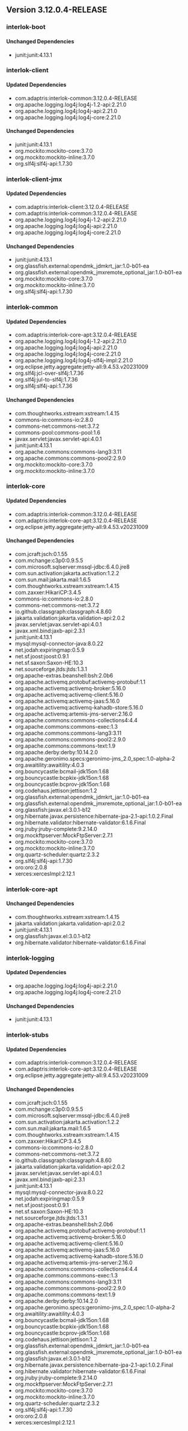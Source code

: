 ## Version 3.12.0.4-RELEASE ##

### interlok-boot ###

#### Unchanged Dependencies ####
- junit:junit:4.13.1

### interlok-client ###

#### Updated Dependencies ####
- com.adaptris:interlok-common:3.12.0.4-RELEASE
- org.apache.logging.log4j:log4j-1.2-api:2.21.0
- org.apache.logging.log4j:log4j-api:2.21.0
- org.apache.logging.log4j:log4j-core:2.21.0

#### Unchanged Dependencies ####
- junit:junit:4.13.1
- org.mockito:mockito-core:3.7.0
- org.mockito:mockito-inline:3.7.0
- org.slf4j:slf4j-api:1.7.30

### interlok-client-jmx ###

#### Updated Dependencies ####
- com.adaptris:interlok-client:3.12.0.4-RELEASE
- com.adaptris:interlok-common:3.12.0.4-RELEASE
- org.apache.logging.log4j:log4j-1.2-api:2.21.0
- org.apache.logging.log4j:log4j-api:2.21.0
- org.apache.logging.log4j:log4j-core:2.21.0

#### Unchanged Dependencies ####
- junit:junit:4.13.1
- org.glassfish.external:opendmk_jdmkrt_jar:1.0-b01-ea
- org.glassfish.external:opendmk_jmxremote_optional_jar:1.0-b01-ea
- org.mockito:mockito-core:3.7.0
- org.mockito:mockito-inline:3.7.0
- org.slf4j:slf4j-api:1.7.30

### interlok-common ###

#### Updated Dependencies ####
- com.adaptris:interlok-core-apt:3.12.0.4-RELEASE
- org.apache.logging.log4j:log4j-1.2-api:2.21.0
- org.apache.logging.log4j:log4j-api:2.21.0
- org.apache.logging.log4j:log4j-core:2.21.0
- org.apache.logging.log4j:log4j-slf4j-impl:2.21.0
- org.eclipse.jetty.aggregate:jetty-all:9.4.53.v20231009
- org.slf4j:jcl-over-slf4j:1.7.36
- org.slf4j:jul-to-slf4j:1.7.36
- org.slf4j:slf4j-api:1.7.36

#### Unchanged Dependencies ####
- com.thoughtworks.xstream:xstream:1.4.15
- commons-io:commons-io:2.8.0
- commons-net:commons-net:3.7.2
- commons-pool:commons-pool:1.6
- javax.servlet:javax.servlet-api:4.0.1
- junit:junit:4.13.1
- org.apache.commons:commons-lang3:3.11
- org.apache.commons:commons-pool2:2.9.0
- org.mockito:mockito-core:3.7.0
- org.mockito:mockito-inline:3.7.0

### interlok-core ###

#### Updated Dependencies ####
- com.adaptris:interlok-common:3.12.0.4-RELEASE
- com.adaptris:interlok-core-apt:3.12.0.4-RELEASE
- org.eclipse.jetty.aggregate:jetty-all:9.4.53.v20231009

#### Unchanged Dependencies ####
- com.jcraft:jsch:0.1.55
- com.mchange:c3p0:0.9.5.5
- com.microsoft.sqlserver:mssql-jdbc:6.4.0.jre8
- com.sun.activation:jakarta.activation:1.2.2
- com.sun.mail:jakarta.mail:1.6.5
- com.thoughtworks.xstream:xstream:1.4.15
- com.zaxxer:HikariCP:3.4.5
- commons-io:commons-io:2.8.0
- commons-net:commons-net:3.7.2
- io.github.classgraph:classgraph:4.8.60
- jakarta.validation:jakarta.validation-api:2.0.2
- javax.servlet:javax.servlet-api:4.0.1
- javax.xml.bind:jaxb-api:2.3.1
- junit:junit:4.13.1
- mysql:mysql-connector-java:8.0.22
- net.jodah:expiringmap:0.5.9
- net.sf.joost:joost:0.9.1
- net.sf.saxon:Saxon-HE:10.3
- net.sourceforge.jtds:jtds:1.3.1
- org.apache-extras.beanshell:bsh:2.0b6
- org.apache.activemq.protobuf:activemq-protobuf:1.1
- org.apache.activemq:activemq-broker:5.16.0
- org.apache.activemq:activemq-client:5.16.0
- org.apache.activemq:activemq-jaas:5.16.0
- org.apache.activemq:activemq-kahadb-store:5.16.0
- org.apache.activemq:artemis-jms-server:2.16.0
- org.apache.commons:commons-collections4:4.4
- org.apache.commons:commons-exec:1.3
- org.apache.commons:commons-lang3:3.11
- org.apache.commons:commons-pool2:2.9.0
- org.apache.commons:commons-text:1.9
- org.apache.derby:derby:10.14.2.0
- org.apache.geronimo.specs:geronimo-jms_2.0_spec:1.0-alpha-2
- org.awaitility:awaitility:4.0.3
- org.bouncycastle:bcmail-jdk15on:1.68
- org.bouncycastle:bcpkix-jdk15on:1.68
- org.bouncycastle:bcprov-jdk15on:1.68
- org.codehaus.jettison:jettison:1.2
- org.glassfish.external:opendmk_jdmkrt_jar:1.0-b01-ea
- org.glassfish.external:opendmk_jmxremote_optional_jar:1.0-b01-ea
- org.glassfish:javax.el:3.0.1-b12
- org.hibernate.javax.persistence:hibernate-jpa-2.1-api:1.0.2.Final
- org.hibernate.validator:hibernate-validator:6.1.6.Final
- org.jruby:jruby-complete:9.2.14.0
- org.mockftpserver:MockFtpServer:2.7.1
- org.mockito:mockito-core:3.7.0
- org.mockito:mockito-inline:3.7.0
- org.quartz-scheduler:quartz:2.3.2
- org.slf4j:slf4j-api:1.7.30
- oro:oro:2.0.8
- xerces:xercesImpl:2.12.1

### interlok-core-apt ###

#### Unchanged Dependencies ####
- com.thoughtworks.xstream:xstream:1.4.15
- jakarta.validation:jakarta.validation-api:2.0.2
- junit:junit:4.13.1
- org.glassfish:javax.el:3.0.1-b12
- org.hibernate.validator:hibernate-validator:6.1.6.Final

### interlok-logging ###

#### Updated Dependencies ####
- org.apache.logging.log4j:log4j-api:2.21.0
- org.apache.logging.log4j:log4j-core:2.21.0

#### Unchanged Dependencies ####
- junit:junit:4.13.1

### interlok-stubs ###

#### Updated Dependencies ####
- com.adaptris:interlok-common:3.12.0.4-RELEASE
- com.adaptris:interlok-core-apt:3.12.0.4-RELEASE
- org.eclipse.jetty.aggregate:jetty-all:9.4.53.v20231009

#### Unchanged Dependencies ####
- com.jcraft:jsch:0.1.55
- com.mchange:c3p0:0.9.5.5
- com.microsoft.sqlserver:mssql-jdbc:6.4.0.jre8
- com.sun.activation:jakarta.activation:1.2.2
- com.sun.mail:jakarta.mail:1.6.5
- com.thoughtworks.xstream:xstream:1.4.15
- com.zaxxer:HikariCP:3.4.5
- commons-io:commons-io:2.8.0
- commons-net:commons-net:3.7.2
- io.github.classgraph:classgraph:4.8.60
- jakarta.validation:jakarta.validation-api:2.0.2
- javax.servlet:javax.servlet-api:4.0.1
- javax.xml.bind:jaxb-api:2.3.1
- junit:junit:4.13.1
- mysql:mysql-connector-java:8.0.22
- net.jodah:expiringmap:0.5.9
- net.sf.joost:joost:0.9.1
- net.sf.saxon:Saxon-HE:10.3
- net.sourceforge.jtds:jtds:1.3.1
- org.apache-extras.beanshell:bsh:2.0b6
- org.apache.activemq.protobuf:activemq-protobuf:1.1
- org.apache.activemq:activemq-broker:5.16.0
- org.apache.activemq:activemq-client:5.16.0
- org.apache.activemq:activemq-jaas:5.16.0
- org.apache.activemq:activemq-kahadb-store:5.16.0
- org.apache.activemq:artemis-jms-server:2.16.0
- org.apache.commons:commons-collections4:4.4
- org.apache.commons:commons-exec:1.3
- org.apache.commons:commons-lang3:3.11
- org.apache.commons:commons-pool2:2.9.0
- org.apache.commons:commons-text:1.9
- org.apache.derby:derby:10.14.2.0
- org.apache.geronimo.specs:geronimo-jms_2.0_spec:1.0-alpha-2
- org.awaitility:awaitility:4.0.3
- org.bouncycastle:bcmail-jdk15on:1.68
- org.bouncycastle:bcpkix-jdk15on:1.68
- org.bouncycastle:bcprov-jdk15on:1.68
- org.codehaus.jettison:jettison:1.2
- org.glassfish.external:opendmk_jdmkrt_jar:1.0-b01-ea
- org.glassfish.external:opendmk_jmxremote_optional_jar:1.0-b01-ea
- org.glassfish:javax.el:3.0.1-b12
- org.hibernate.javax.persistence:hibernate-jpa-2.1-api:1.0.2.Final
- org.hibernate.validator:hibernate-validator:6.1.6.Final
- org.jruby:jruby-complete:9.2.14.0
- org.mockftpserver:MockFtpServer:2.7.1
- org.mockito:mockito-core:3.7.0
- org.mockito:mockito-inline:3.7.0
- org.quartz-scheduler:quartz:2.3.2
- org.slf4j:slf4j-api:1.7.30
- oro:oro:2.0.8
- xerces:xercesImpl:2.12.1
